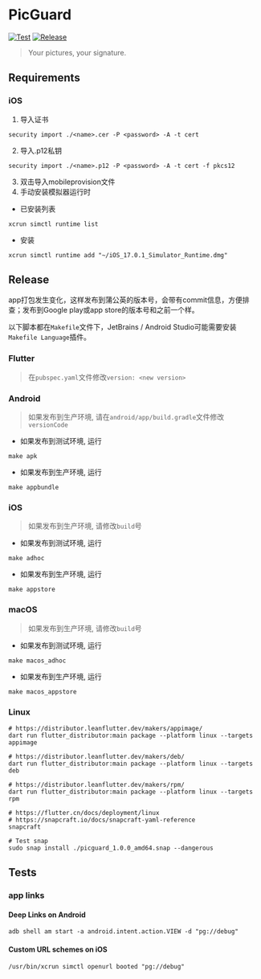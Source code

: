 # PicGuard

[![Test](https://github.com/picguard/picguard/actions/workflows/test.yml/badge.svg)](https://github.com/picguard/picguard/actions/workflows/test.yml)
[![Release](https://github.com/picguard/picguard/actions/workflows/release.yml/badge.svg)](https://github.com/picguard/picguard/actions/workflows/release.yml)

> Your pictures, your signature.

## Requirements

### iOS

1. 导入证书
```shell
security import ./<name>.cer -P <password> -A -t cert
```

2. 导入.p12私钥
```shell
security import ./<name>.p12 -P <password> -A -t cert -f pkcs12
```

3. 双击导入mobileprovision文件
4. 手动安装模拟器运行时
- 已安装列表
```shell
xcrun simctl runtime list
```

- 安装
```shell
xcrun simctl runtime add "~/iOS_17.0.1_Simulator_Runtime.dmg"
```

## Release

app打包发生变化，这样发布到蒲公英的版本号，会带有commit信息，方便排查；发布到Google play或app store的版本号和之前一个样。

以下脚本都在`Makefile`文件下，JetBrains / Android Studio可能需要安装`Makefile Language`插件。

### Flutter

>在`pubspec.yaml`文件修改`version: <new version>`

### Android

>如果发布到生产环境, 请在`android/app/build.gradle`文件修改`versionCode`

- 如果发布到测试环境, 运行
```shell
make apk
```

- 如果发布到生产环境, 运行
```shell
make appbundle
```

### iOS

>如果发布到生产环境, 请修改`build`号

- 如果发布到测试环境, 运行
```shell
make adhoc
```

- 如果发布到生产环境, 运行
```shell
make appstore
```

### macOS

>如果发布到生产环境, 请修改`build`号

- 如果发布到测试环境, 运行
```shell
make macos_adhoc
```

- 如果发布到生产环境, 运行
```shell
make macos_appstore
```

### Linux

```shell
# https://distributor.leanflutter.dev/makers/appimage/
dart run flutter_distributor:main package --platform linux --targets appimage

# https://distributor.leanflutter.dev/makers/deb/
dart run flutter_distributor:main package --platform linux --targets deb

# https://distributor.leanflutter.dev/makers/rpm/
dart run flutter_distributor:main package --platform linux --targets rpm

# https://flutter.cn/docs/deployment/linux
# https://snapcraft.io/docs/snapcraft-yaml-reference
snapcraft

# Test snap
sudo snap install ./picguard_1.0.0_amd64.snap --dangerous
```

## Tests

### app links

#### Deep Links on Android

```shell
adb shell am start -a android.intent.action.VIEW -d "pg://debug"
```

#### Custom URL schemes on iOS

```shell
/usr/bin/xcrun simctl openurl booted "pg://debug"
```
